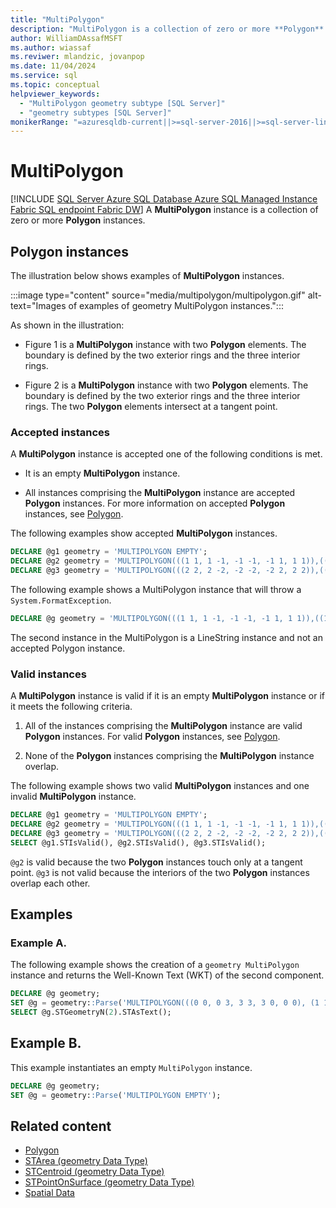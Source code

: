 ```yaml
---
title: "MultiPolygon"
description: "MultiPolygon is a collection of zero or more **Polygon** instances in SQL Server spatial data."
author: WilliamDAssafMSFT
ms.author: wiassaf
ms.reviwer: mlandzic, jovanpop
ms.date: 11/04/2024
ms.service: sql
ms.topic: conceptual
helpviewer_keywords:
  - "MultiPolygon geometry subtype [SQL Server]"
  - "geometry subtypes [SQL Server]"
monikerRange: "=azuresqldb-current||>=sql-server-2016||>=sql-server-linux-2017||=azuresqldb-mi-current||=fabric"
---
```

# MultiPolygon
[!INCLUDE [SQL Server Azure SQL Database Azure SQL Managed Instance Fabric SQL endpoint Fabric DW](../../includes/applies-to-version/sql-asdb-asdbmi-fabricse-fabricdw.md)]
  A **MultiPolygon** instance is a collection of zero or more **Polygon** instances.  
  
## Polygon instances

 The illustration below shows examples of **MultiPolygon** instances.  
  
 :::image type="content" source="media/multipolygon/multipolygon.gif" alt-text="Images of examples of geometry MultiPolygon instances.":::  
  
 As shown in the illustration:  
  
-   Figure 1 is a **MultiPolygon** instance with two **Polygon** elements. The boundary is defined by the two exterior rings and the three interior rings.  
  
-   Figure 2 is a **MultiPolygon** instance with two **Polygon** elements. The boundary is defined by the two exterior rings and the three interior rings. The two **Polygon** elements intersect at a tangent point.  
  
### Accepted instances

 A **MultiPolygon** instance is accepted one of the following conditions is met.  
  
-   It is an empty **MultiPolygon** instance.  
  
-   All instances comprising the **MultiPolygon** instance are accepted **Polygon** instances. For more information on accepted **Polygon** instances, see [Polygon](polygon.md).  
  
The following examples show accepted **MultiPolygon** instances.  
  
```sql  
DECLARE @g1 geometry = 'MULTIPOLYGON EMPTY';  
DECLARE @g2 geometry = 'MULTIPOLYGON(((1 1, 1 -1, -1 -1, -1 1, 1 1)),((1 1, 3 1, 3 3, 1 3, 1 1)))';  
DECLARE @g3 geometry = 'MULTIPOLYGON(((2 2, 2 -2, -2 -2, -2 2, 2 2)),((1 1, 3 1, 3 3, 1 3, 1 1)))';  
```  
  
The following example shows a MultiPolygon instance that will throw a `System.FormatException`.  
  
```sql  
DECLARE @g geometry = 'MULTIPOLYGON(((1 1, 1 -1, -1 -1, -1 1, 1 1)),((1 1, 3 1, 3 3)))';  
```  
  
The second instance in the MultiPolygon is a LineString instance and not an accepted Polygon instance.  
  
### Valid instances

 A **MultiPolygon** instance is valid if it is an empty **MultiPolygon** instance or if it meets the following criteria.  
  
1. All of the instances comprising the **MultiPolygon** instance are valid **Polygon** instances. For valid **Polygon** instances, see [Polygon](polygon.md).  
  
1. None of the **Polygon** instances comprising the **MultiPolygon** instance overlap.  

The following example shows two valid **MultiPolygon** instances and one invalid **MultiPolygon** instance.  
  
```sql  
DECLARE @g1 geometry = 'MULTIPOLYGON EMPTY';  
DECLARE @g2 geometry = 'MULTIPOLYGON(((1 1, 1 -1, -1 -1, -1 1, 1 1)),((1 1, 3 1, 3 3, 1 3, 1 1)))';  
DECLARE @g3 geometry = 'MULTIPOLYGON(((2 2, 2 -2, -2 -2, -2 2, 2 2)),((1 1, 3 1, 3 3, 1 3, 1 1)))';  
SELECT @g1.STIsValid(), @g2.STIsValid(), @g3.STIsValid();  
```  
  
`@g2` is valid because the two **Polygon** instances touch only at a tangent point. `@g3` is not valid because the interiors of the two **Polygon** instances overlap each other.  
  
## Examples

### Example A.

The following example shows the creation of a `geometry MultiPolygon` instance and returns the Well-Known Text (WKT) of the second component.  
  
```sql  
DECLARE @g geometry;  
SET @g = geometry::Parse('MULTIPOLYGON(((0 0, 0 3, 3 3, 3 0, 0 0), (1 1, 1 2, 2 1, 1 1)), ((9 9, 9 10, 10 9, 9 9)))');  
SELECT @g.STGeometryN(2).STAsText();  
```
  
## Example B.

This example instantiates an empty `MultiPolygon` instance.  
  
```sql  
DECLARE @g geometry;  
SET @g = geometry::Parse('MULTIPOLYGON EMPTY');  
```  

## Related content

- [Polygon](polygon.md)
- [STArea (geometry Data Type)](../../t-sql/spatial-geometry/starea-geometry-data-type.md)
- [STCentroid (geometry Data Type)](../../t-sql/spatial-geometry/stcentroid-geometry-data-type.md)
- [STPointOnSurface (geometry Data Type)](../../t-sql/spatial-geometry/stpointonsurface-geometry-data-type.md)
- [Spatial Data](spatial-data-sql-server.md)
